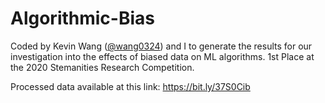 # Algorithmic-Bias
Coded by Kevin Wang ([@wang0324](https://github.com/wang0324)) and I to generate the results for our investigation into the effects of biased data on ML algorithms. 1st Place at the 2020 Stemanities Research Competition.

Processed data available at this link: https://bit.ly/37S0Cib
